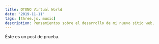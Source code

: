 ```yaml
---
title: OTONO Virtual World
date: "2019-11-11"
tags: [three.js, music]
description: Pensamientos sobre el desarrollo de mi nuevo sitio web.
---
```


Éste es un post de prueba.
